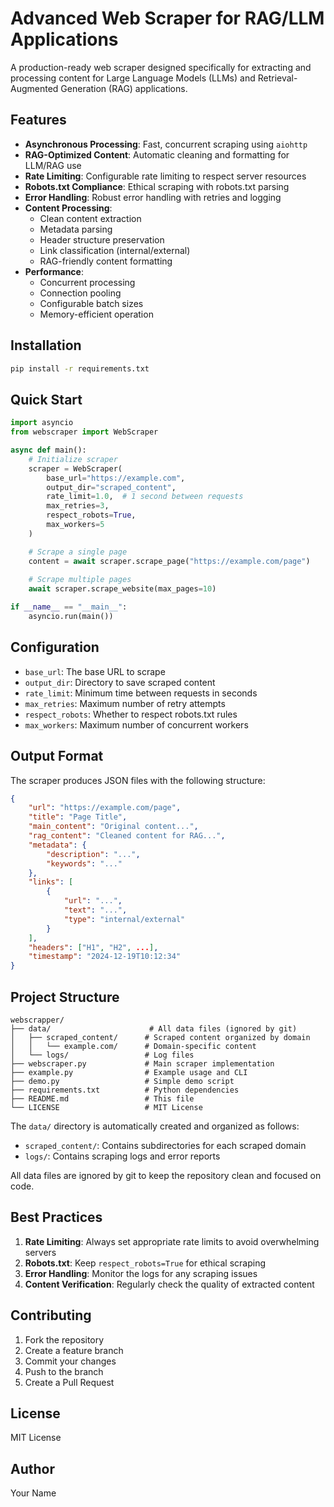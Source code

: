 # Advanced Web Scraper for RAG/LLM Applications

A production-ready web scraper designed specifically for extracting and processing content for Large Language Models (LLMs) and Retrieval-Augmented Generation (RAG) applications.

## Features

- **Asynchronous Processing**: Fast, concurrent scraping using `aiohttp`
- **RAG-Optimized Content**: Automatic cleaning and formatting for LLM/RAG use
- **Rate Limiting**: Configurable rate limiting to respect server resources
- **Robots.txt Compliance**: Ethical scraping with robots.txt parsing
- **Error Handling**: Robust error handling with retries and logging
- **Content Processing**:
  - Clean content extraction
  - Metadata parsing
  - Header structure preservation
  - Link classification (internal/external)
  - RAG-friendly content formatting
- **Performance**:
  - Concurrent processing
  - Connection pooling
  - Configurable batch sizes
  - Memory-efficient operation

## Installation

```bash
pip install -r requirements.txt
```

## Quick Start

```python
import asyncio
from webscraper import WebScraper

async def main():
    # Initialize scraper
    scraper = WebScraper(
        base_url="https://example.com",
        output_dir="scraped_content",
        rate_limit=1.0,  # 1 second between requests
        max_retries=3,
        respect_robots=True,
        max_workers=5
    )

    # Scrape a single page
    content = await scraper.scrape_page("https://example.com/page")
    
    # Scrape multiple pages
    await scraper.scrape_website(max_pages=10)

if __name__ == "__main__":
    asyncio.run(main())
```

## Configuration

- `base_url`: The base URL to scrape
- `output_dir`: Directory to save scraped content
- `rate_limit`: Minimum time between requests in seconds
- `max_retries`: Maximum number of retry attempts
- `respect_robots`: Whether to respect robots.txt rules
- `max_workers`: Maximum number of concurrent workers

## Output Format

The scraper produces JSON files with the following structure:
```json
{
    "url": "https://example.com/page",
    "title": "Page Title",
    "main_content": "Original content...",
    "rag_content": "Cleaned content for RAG...",
    "metadata": {
        "description": "...",
        "keywords": "..."
    },
    "links": [
        {
            "url": "...",
            "text": "...",
            "type": "internal/external"
        }
    ],
    "headers": ["H1", "H2", ...],
    "timestamp": "2024-12-19T10:12:34"
}
```

## Project Structure

```
webscrapper/
├── data/                      # All data files (ignored by git)
│   ├── scraped_content/      # Scraped content organized by domain
│   │   └── example.com/      # Domain-specific content
│   └── logs/                 # Log files
├── webscraper.py             # Main scraper implementation
├── example.py                # Example usage and CLI
├── demo.py                   # Simple demo script
├── requirements.txt          # Python dependencies
├── README.md                 # This file
└── LICENSE                   # MIT License
```

The `data/` directory is automatically created and organized as follows:
- `scraped_content/`: Contains subdirectories for each scraped domain
- `logs/`: Contains scraping logs and error reports

All data files are ignored by git to keep the repository clean and focused on code.

## Best Practices

1. **Rate Limiting**: Always set appropriate rate limits to avoid overwhelming servers
2. **Robots.txt**: Keep `respect_robots=True` for ethical scraping
3. **Error Handling**: Monitor the logs for any scraping issues
4. **Content Verification**: Regularly check the quality of extracted content

## Contributing

1. Fork the repository
2. Create a feature branch
3. Commit your changes
4. Push to the branch
5. Create a Pull Request

## License

MIT License

## Author

Your Name
